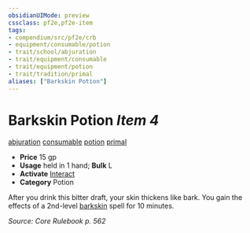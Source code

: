 ```yaml
---
obsidianUIMode: preview
cssclass: pf2e,pf2e-item
tags:
- compendium/src/pf2e/crb
- equipment/consumable/potion
- trait/school/abjuration
- trait/equipment/consumable
- trait/equipment/potion
- trait/tradition/primal
aliases: ["Barkskin Potion"]
---
```

# Barkskin Potion *Item 4*  
[abjuration](abjuration.md)  [consumable](consumable.md)  [potion](potion.md)  [primal](primal.md)  

- **Price** 15 gp
- **Usage** held in 1 hand; **Bulk** L
- **Activate** [Interact](interact.md)
- **Category** Potion

After you drink this bitter draft, your skin thickens like bark. You gain the effects of a 2nd-level [barkskin](../../spells/barkskin.md) spell for 10 minutes.

*Source: Core Rulebook p. 562*